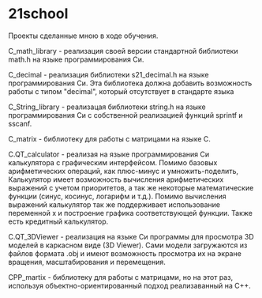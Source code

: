 # 21school
Проекты сделанные мною в ходе обучения.

C_math_library -  реализация своей версии стандартной библиотеки math.h на языке программирования Си.

C_decimal - реализация библиотеки s21_decimal.h на языке программирования Си. 
Эта библиотека должна добавить возможность работы с типом "decimal", который отсутствует в стандарте языка

C_String_library -  реализацая библиотеки string.h на языке программирования Си с собственной реализацией функций sprintf и sscanf.

C_matrix - библиотеку для работы с матрицами на языке С.

C.QT_calculator - реализая на языке программирования Си калькулятора с графическим интерфейсом. Помимо базовых арифметических операций, как плюс-минус и умножить-поделить, 
Калькулятор имеет возможность вычисления арифметических выражений с учетом приоритетов, а так же некоторые математические функции
(синус, косинус, логарифм и т.д.). Помимо вычисления выражений калькулятор так же поддерживает использование переменной x и построение графика 
соответствующей функции. Также есть кредитный калькулятор.

C.QT_3DViewer - реализация на языке Си программы для просмотра 3D моделей в каркасном виде (3D Viewer). 
Сами модели загружаются из файлов формата .obj и имеют возможность просмотра их на экране вращения, масштабирования и перемещения.

CPP_martix -  библиотеку для работы с матрицами, но на этот раз, используя объектно-ориентированный подход реализаванный на С++.
